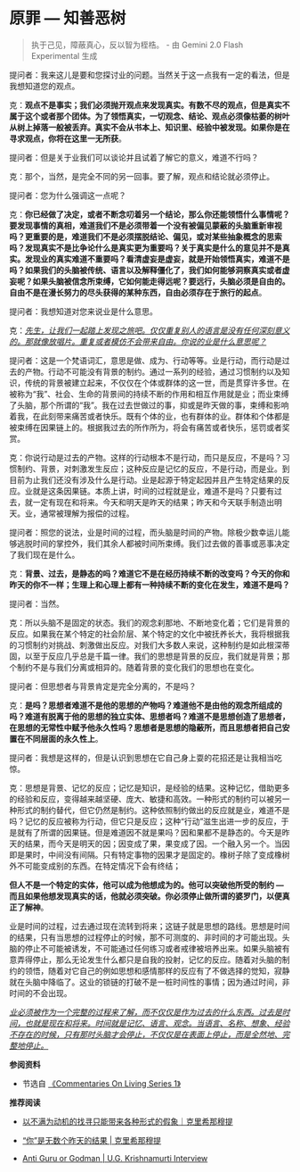 # 原罪 — 知善恶树


<!-- > 你从书本上得到的哲学思想、各种理论及信仰等，这些都成了你的传统，它们对你的思想实在有很大的障碍，因为你的心会利用这些东西作为自己的保障，于是你就被它限制住了。所以你必须一方面让你的心从传统中解脱出来，一方面也要培养自己的知识与技术，这就是教育的功用。      - 克里希那穆提 -->

> 执于己见，障蔽真心，反以智为桎梏。    - 由 Gemini 2.0 Flash Experimental 生成

提问者：我来这儿是要和您探讨业的问题。当然关于这一点我有一定的看法，但是我想知道您的观点。

克：**观点不是事实；我们必须抛开观点来发现真实。有数不尽的观点，但是真实不属于这个或者那个团体。为了领悟真实，一切观念、结论、观点必须像枯萎的树叶从树上掉落一般被丢弃。真实不会从书本上、知识里、经验中被发现。如果你是在寻求观点，你将在这里一无所获**。

提问者：但是关于业我们可以谈论并且试着了解它的意义，难道不行吗？

克：那个，当然，是完全不同的另一回事。要了解，观点和结论就必须停止。

提问者：您为什么强调这一点呢？

克：**你已经做了决定，或者不断念叨着另一个结论，那么你还能领悟什么事情呢？要发现事情的真相，难道我们不是必须带着一个没有被偏见蒙蔽的头脑重新审视吗？更重要的是，难道我们不是必须摆脱结论、偏见，或对某些抽象概念的思索吗？发现真实不是比争论什么是真实更为重要吗？关于真实是什么的意见并不是真实。发现业的真实难道不重要吗？看清虚妄是虚妄，就是开始领悟真实，难道不是吗？如果我们的头脑被传统、语言以及解释僵化了，我们如何能够洞察真实或者虚妄呢？如果头脑被信念所束缚，它如何能走得远呢？要远行，头脑必须是自由的。自由不是在漫长努力的尽头获得的某种东西，自由必须存在于旅行的起点**。

提问者：我想知道对您来说业是什么意思。

克：[*先生，让我们一起踏上发现之旅吧。仅仅重复别人的语言是没有任何深刻意义的。那就像放唱片。重复或者模仿不会带来自由。你说的业是什么意思呢？*]()

提问者：这是一个梵语词汇，意思是做、成为、行动等等。业是行动，而行动是过去的产物。行动不可能没有背景的制约。通过一系列的经验，通过习惯制约以及知识，传统的背景被建立起来，不仅仅在个体或群体的这一世，而是贯穿许多世。在被称为“我”、社会、生命的背景间的持续不断的作用和相互作用就是业；而业束缚了头脑，那个所谓的“我”。我在过去世做过的事，抑或是昨天做的事，束缚和影响着我，在此刻带来痛苦或者快乐。既有个体的业，也有群体的业。群体和个体都是被束缚在因果链上的。根据我过去的所作所为，将会有痛苦或者快乐，惩罚或者奖赏。

克：你说行动是过去的产物。这样的行动根本不是行动，而只是反应，不是吗？习惯制约、背景，对刺激发生反应；这种反应是记忆的反应，不是行动，而是业。到目前为止我们还没有涉及什么是行动。业是起源于特定起因并且产生特定结果的反应。业就是这条因果链。本质上讲，时间的过程就是业，难道不是吗？只要有过去，就一定有现在和将来。今天和明天是昨天的结果；昨天和今天联手制造出明天。业，通常被理解为报偿的过程。

提问者：照您的说法，业是时间的过程，而头脑是时间的产物。除极少数幸运儿能够逃脱时间的掌控外，我们其余人都被时间所束缚。我们过去做的善事或恶事决定了我们现在是什么。

克：**背景、过去，是静态的吗？难道它不是在经历持续不断的改变吗？今天的你和昨天的你不一样；生理上和心理上都有一种持续不断的变化在发生，难道不是吗？**

提问者：当然。

克：所以头脑不是固定的状态。我们的观念刹那地、不断地变化着；它们是背景的反应。如果我在某个特定的社会阶层、某个特定的文化中被抚养长大，我将根据我的习惯制约对挑战、刺激做出反应。对我们大多数人来说，这种制约是如此根深蒂固，以至于反应几乎总是千篇一律。我们的思想是背景的反应，我们就是背景；那个制约不是与我们分离或相异的。随着背景的变化我们的思想也在变化。

提问者：但思想者与背景肯定是完全分离的，不是吗？‍

克：**是吗？思想者难道不是他的思想的产物吗？难道他不是由他的观念所组成的吗？难道有脱离于他的思想的独立实体、思想者吗？难道不是思想创造了思想者，在思想的无常性中赋予他永久性吗？思想者是思想的隐蔽所，而且思想者把自己安置在不同层面的永久性上**。

提问者：我想是这样的，但是认识到思想在它自己身上耍的花招还是让我相当吃惊。

克：思想是背景、记忆的反应；记忆是知识，是经验的结果。这种记忆，借助更多的经验和反应，变得越来越坚硬、庞大、敏捷和高效。一种形式的制约可以被另一种形式的制约替代，但它仍然是制约。这种依照制约做出的反应就是业，难道不是吗？记忆的反应被称为行动，但它只是反应；这种“行动”滋生出进一步的反应，于是就有了所谓的因果链。但是难道因不就是果吗？因和果都不是静态的。今天是昨天的结果，而今天是明天的因；因变成了果，果变成了因。一个融入另一个。当因即是果时，中间没有间隔。只有特定事物的因果才是固定的。橡树子除了变成橡树外不可能变成别的东西。在特定情况下会有终结；

**但人不是一个特定的实体，他可以成为他想成为的。他可以突破他所受的制约 — 而且如果他想发现真实的话，他就必须突破。你必须停止做所谓的婆罗门，以便真正了解神**。

业是时间的过程，过去通过现在流转到将来；这链子就是思想的路线。思想是时间的结果，只有当思想的过程停止的时候，那不可测度的、非时间的才可能出现。头脑的停止不可能被诱发，不可能通过任何练习或者戒律被培养出来。如果头脑被有意弄得停止，那么无论发生什么都只是自我的投射，记忆的反应。随着对头脑的制约的领悟，随着对它自己的例如思想和感情那样的反应有了不做选择的觉知，寂静就在头脑中降临了。这业的锁链的打破不是一桩时间性的事情；因为通过时间，非时间的不会出现。

[*业必须被作为一个完整的过程来了解，而不仅仅是作为过去的什么东西。过去是时间，也就是现在和将来。时间就是记忆、语言、观念。当语言、名称、想象、经验不存在的时候，只有那时头脑才会停止，不仅仅是在表面上停止，而是全然地、完整地停止。*]()

**参阅资料**

- 节选自 [《Commentaries On Living Series 1》](https://selfdefinition.org/krishnamurti/Jiddu_Krishnamurt_Commentaries_On_Living_1.pdf)

**推荐阅读**

- [以不满为动机的找寻只能带来各种形式的假象｜克里希那穆提](https://mp.weixin.qq.com/s/3dp5HlPyR9fCI1DkpcTX_g)

- [“你”是无数个昨天的结果 | 克里希那穆提](https://mp.weixin.qq.com/s/5HeyYObHD0Tp6FrlzjRE-g)

- [Anti Guru or Godman | U.G. Krishnamurti Interview](https://www.youtube.com/watch?v=B-RT8tj5PrI)

